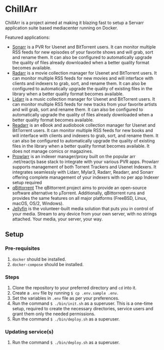 # ChillArr
ChillArr is a project aimed at making it blazing fast to setup a Servarr application suite based mediacenter running on Docker.

Featured applications:
- [Sonarr](https://sonarr.tv/) is a PVR for Usenet and BitTorrent users. It can monitor multiple RSS feeds for new episodes of your favorite shows and will grab, sort and rename them. It can also be configured to automatically upgrade the quality of files already downloaded when a better quality format becomes available.
- [Radarr](https://radarr.video/) is a movie collection manager for Usenet and BitTorrent users. It can monitor multiple RSS feeds for new movies and will interface with clients and indexers to grab, sort, and rename them. It can also be configured to automatically upgrade the quality of existing files in the library when a better quality format becomes available.
- [Lidarr](https://lidarr.audio/) is a music collection manager for Usenet and BitTorrent users. It can monitor multiple RSS feeds for new tracks from your favorite artists and will grab, sort and rename them. It can also be configured to automatically upgrade the quality of files already downloaded when a better quality format becomes available.
- [Readarr](https://readarr.com/) is an eBook and audiobook collection manager for Usenet and BitTorrent users. It can monitor multiple RSS feeds for new books and will interface with clients and indexers to grab, sort, and rename them. It can also be configured to automatically upgrade the quality of existing files in the library when a better quality format becomes available. It does not manage comics or magazines.
- [Prowlarr](https://wiki.servarr.com/prowlarr) is an indexer manager/proxy built on the popular arr .net/reactjs base stack to integrate with your various PVR apps. Prowlarr supports management of both Torrent Trackers and Usenet Indexers. It integrates seamlessly with Lidarr, Mylar3, Radarr, Readarr, and Sonarr offering complete management of your indexers with no per app Indexer setup required
- [qBittorrent](https://www.qbittorrent.org/) The qBittorrent project aims to provide an open-source software alternative to µTorrent. Additionally, qBittorrent runs and provides the same features on all major platforms (FreeBSD, Linux, macOS, OS/2, Windows).
- [Jellyfin](https://jellyfin.org/) is the volunteer-built media solution that puts you in control of your media. Stream to any device from your own server, with no strings attached. Your media, your server, your way.

## Setup

### Pre-requisites
1. `docker` should be installed.
2. `docker-compose` should be installed.

### Steps
1. Clone the repository to your preferred directory and `cd` into it.
2. Create a `.env` file by running `$ cp .env.sample .env`.
3. Set the variables in `.env` file as per your preferences.
5. Run the command `$ ./bin/init.sh` as a superuser. This is a one-time setup, required to create the necessary directories, service users and grant them only the needed permissions.
6. Run the command `$ ./bin/deploy.sh` as a superuser.

### Updating service(s)
1. Run the command `$ ./bin/deploy.sh` as a superuser.
